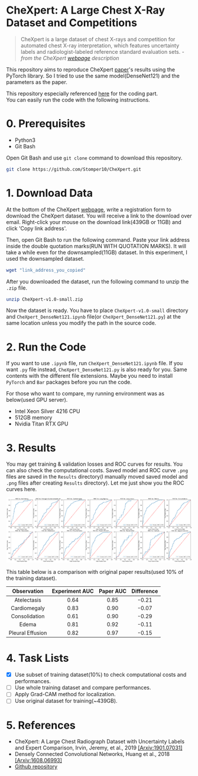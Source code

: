# CheXpert: A Large Chest X-Ray Dataset and Competitions
> CheXpert is a large dataset of chest X-rays and competition for automated chest X-ray interpretation, which features uncertainty labels and radiologist-labeled reference standard evaluation sets. *- from the CheXpert [webpage](https://stanfordmlgroup.github.io/competitions/chexpert/) description*

This repository aims to reproduce CheXpert [paper](https://arxiv.org/pdf/1901.07031.pdf)'s results using the PyTorch library.
So I tried to use the same model(DenseNet121) and the parameters as the paper.

This repository especially referenced [here](https://github.com/gaetandi/cheXpert) for the coding part.  
You can easily run the code with the following instructions.

# 0. Prerequisites
- Python3
- Git Bash

Open Git Bash and use `git clone` command to download this repository.
```bash
git clone https://github.com/Stomper10/CheXpert.git
```

# 1. Download Data
At the bottom of the CheXpert [webpage](https://stanfordmlgroup.github.io/competitions/chexpert/), write a registration form to download the CheXpert dataset.
You will receive a link to the download over email. Right-click your mouse on the download link(439GB or 11GB) and click 'Copy link address'.

Then, open Git Bash to run the following command. Paste your link address inside the double quotation marks(RUN WITH QUOTATION MARKS). It will take a while even for the downsampled(11GB) dataset. In this experiment, I used the downsampled dataset.
```bash
wget "link_address_you_copied"
```

After you downloaded the dataset, run the following command to unzip the `.zip` file.
```bash
unzip CheXpert-v1.0-small.zip
```

Now the dataset is ready. You have to place `CheXpert-v1.0-small` directory and `CheXpert_DenseNet121.ipynb` file(or `CheXpert_DenseNet121.py`) at the same location unless you modify the path in the source code.

# 2. Run the Code
If you want to use `.ipynb` file, run `CheXpert_DenseNet121.ipynb` file. If you want `.py` file instead, `CheXpert_DenseNet121.py` is also ready for you. Same contents with the different file extensions. Maybe you need to install `PyTorch` and `Bar` packages before you run the code.  

For those who want to compare, my running environment was as below(used GPU server).
* Intel Xeon Silver 4216 CPU
* 512GB memory
* Nvidia Titan RTX GPU

# 3. Results
You may get training & validation losses and ROC curves for results. You can also check the computational costs. Saved model and ROC curve `.png` files are saved in the `Results` directory(I manually moved saved model and `.png` files after creating `Results` directory). Let me just show you the ROC curves here.


![](https://github.com/Stomper10/CheXpert/blob/master/Results/ROCfor10%25.png)


This table below is a comparison with original paper results(used 10% of the training dataset).


Observation | Experiment AUC | Paper AUC | Difference
:-: | :-: | :-: | :-:
Atelectasis | 0.64 | 0.85 | -0.21
Cardiomegaly | 0.83 | 0.90 | -0.07
Consolidation | 0.61 | 0.90 | -0.29
Edema | 0.81 | 0.92 | -0.11
Pleural Effusion | 0.82 | 0.97 | -0.15


# 4. Task Lists
- [x] Use subset of training dataset(10%) to check computational costs and performances.
- [ ] Use whole training dataset and compare performances.
- [ ] Apply Grad-CAM method for localization.
- [ ] Use original dataset for training(~439GB).

# 5. References
- CheXpert: A Large Chest Radiograph Dataset with Uncertainty Labels and Expert Comparison, Irvin, Jeremy, et al., 2019 [[Arxiv:1901.07031]](https://arxiv.org/pdf/1901.07031.pdf)
- Densely Connected Convolutional Networks, Huang et al., 2018 [[Arxiv:1608.06993]](https://arxiv.org/pdf/1608.06993.pdf)
- [Github repository](https://github.com/gaetandi/cheXpert)
